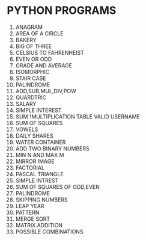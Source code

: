 # PYTHON PROGRAMS
1. ANAGRAM
2. AREA OF A CIRCLE
3. BAKERY
4. BIG OF THREE
5. CELSIUS TO FAHRENHEIST
6. EVEN OR ODD
7. GRADE AND AVERAGE
8. ISOMORPHIC
9. STAIR CASE
10. PALINDROME
11. ADD,SUB,MUL,DIV,POW
12. QUARDTRIC
13. SALARY
14. SIMPLE INTEREST
15. SUM 1MULTIPLICATION TABLE VALID USERNAME
16. SUM OF SQUARES
17. VOWELS
18. DAILY SHARES
19. WATER CONTAINER
20. ADD TWO BINARY NUMBERS
21. MIN N AND MAX M
22. MIRROR IMAGE
23. FACTORIAL
24. PASCAL TRIANGLE
25. SIMPLE INTREST
26. SUM OF SQUARES OF ODD,EVEN
27. PALINDROME
28. SKIPPING NUMBERS
29. LEAP YEAR
30. PATTERN 
31. MERGE SORT
32. MATRIX ADDITION
33. POSSIBLE COMBINATIONS
